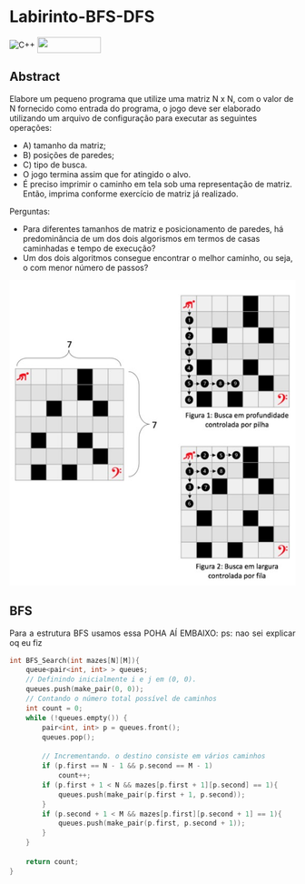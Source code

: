 # Labirinto-BFS-DFS

<div style="display: inline-block;">
<img align="center" alt="C++" src="https://img.shields.io/badge/C%2B%2B-00599C?style=for-the-badge&logo=c%2B%2B&logoColor=white" />
<img align="center" height="28px" width="112px" src="https://img.shields.io/badge/Made%20for-VSCode-1f425f.svg"/> 
</a> 
</div>

<p> </p>
<p> </p>

## Abstract

Elabore um pequeno programa que utilize uma matriz N x N, com o valor de N fornecido como entrada do programa, o jogo deve ser elaborado utilizando um arquivo de configuração para executar as seguintes operações:
- A) tamanho da matriz; 
- B) posições de paredes; 
- C) tipo de busca.
- O jogo termina assim que for atingido o alvo. 
- É preciso imprimir o caminho em tela sob uma representação de matriz. Então, imprima conforme exercício de matriz já realizado.

Perguntas:
- Para diferentes tamanhos de matriz e posicionamento de paredes, há predominância de um dos dois algorismos em termos de casas caminhadas e tempo de execução?
- Um dos dois algoritmos consegue encontrar o melhor caminho, ou seja, o com menor número de passos?


<p align="center">
	<img src="imgs/labirinto.png"/> 
</p>

## BFS
<p align="justify">
Para a estrutura BFS usamos essa POHA AÍ EMBAIXO: 
	ps: nao sei explicar oq eu fiz
</p>

```cpp
int BFS_Search(int mazes[N][M]){
    queue<pair<int, int> > queues;
    // Definindo inicialmente i e j em (0, 0).
    queues.push(make_pair(0, 0));
    // Contando o número total possível de caminhos
    int count = 0;
    while (!queues.empty()) {
        pair<int, int> p = queues.front();
        queues.pop();

        // Incrementando. o destino consiste em vários caminhos
        if (p.first == N - 1 && p.second == M - 1)
            count++;
        if (p.first + 1 < N && mazes[p.first + 1][p.second] == 1){
            queues.push(make_pair(p.first + 1, p.second));
        }
        if (p.second + 1 < M && mazes[p.first][p.second + 1] == 1){
            queues.push(make_pair(p.first, p.second + 1));
        }
    }

    return count;
}           
```
